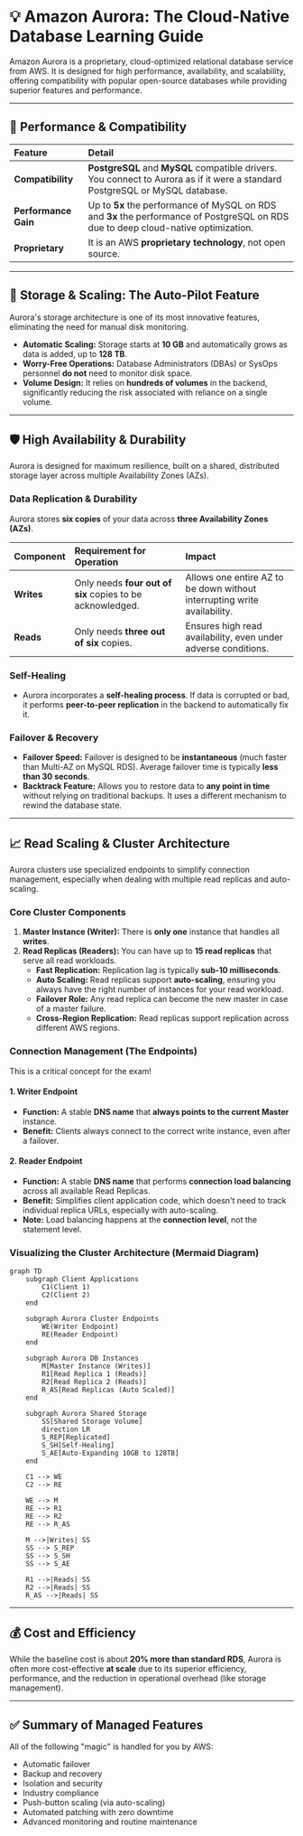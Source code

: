 # 💡 Amazon Aurora: The Cloud-Native Database Learning Guide

Amazon Aurora is a proprietary, cloud-optimized relational database service from AWS. It is designed for high performance, availability, and scalability, offering compatibility with popular open-source databases while providing superior features and performance.

-----

## 🚀 Performance & Compatibility

| Feature | Detail |
| :--- | :--- |
| **Compatibility** | **PostgreSQL** and **MySQL** compatible drivers. You connect to Aurora as if it were a standard PostgreSQL or MySQL database. |
| **Performance Gain** | Up to **5x** the performance of MySQL on RDS and **3x** the performance of PostgreSQL on RDS due to deep cloud-native optimization. |
| **Proprietary** | It is an AWS **proprietary technology**, not open source. |

-----

## 💾 Storage & Scaling: The **Auto-Pilot** Feature

Aurora's storage architecture is one of its most innovative features, eliminating the need for manual disk monitoring.

  * **Automatic Scaling:** Storage starts at **10 GB** and automatically grows as data is added, up to **128 TB**.
  * **Worry-Free Operations:** Database Administrators (DBAs) or SysOps personnel **do not** need to monitor disk space.
  * **Volume Design:** It relies on **hundreds of volumes** in the backend, significantly reducing the risk associated with reliance on a single volume.

-----

## 🛡️ High Availability & Durability

Aurora is designed for maximum resilience, built on a shared, distributed storage layer across multiple Availability Zones (AZs).

### Data Replication & Durability

Aurora stores **six copies** of your data across **three Availability Zones (AZs)**.

| Component | Requirement for Operation | Impact |
| :--- | :--- | :--- |
| **Writes** | Only needs **four out of six** copies to be acknowledged. | Allows one entire AZ to be down without interrupting write availability. |
| **Reads** | Only needs **three out of six** copies. | Ensures high read availability, even under adverse conditions. |

### Self-Healing

  * Aurora incorporates a **self-healing process**. If data is corrupted or bad, it performs **peer-to-peer replication** in the backend to automatically fix it.

### Failover & Recovery

  * **Failover Speed:** Failover is designed to be **instantaneous** (much faster than Multi-AZ on MySQL RDS). Average failover time is typically **less than 30 seconds**.
  * **Backtrack Feature:** Allows you to restore data to **any point in time** without relying on traditional backups. It uses a different mechanism to rewind the database state.

-----

## 📈 Read Scaling & Cluster Architecture

Aurora clusters use specialized endpoints to simplify connection management, especially when dealing with multiple read replicas and auto-scaling.

### Core Cluster Components

1.  **Master Instance (Writer):** There is **only one** instance that handles all **writes**.
2.  **Read Replicas (Readers):** You can have up to **15 read replicas** that serve all read workloads.
      * **Fast Replication:** Replication lag is typically **sub-10 milliseconds**.
      * **Auto Scaling:** Read replicas support **auto-scaling**, ensuring you always have the right number of instances for your read workload.
      * **Failover Role:** Any read replica can become the new master in case of a master failure.
      * **Cross-Region Replication:** Read replicas support replication across different AWS regions.

### Connection Management (The Endpoints)

This is a critical concept for the exam\!

#### 1\. Writer Endpoint

  * **Function:** A stable **DNS name** that **always points to the current Master** instance.
  * **Benefit:** Clients always connect to the correct write instance, even after a failover.

#### 2\. Reader Endpoint

  * **Function:** A stable **DNS name** that performs **connection load balancing** across all available Read Replicas.
  * **Benefit:** Simplifies client application code, which doesn't need to track individual replica URLs, especially with auto-scaling.
  * **Note:** Load balancing happens at the **connection level**, not the statement level.

### Visualizing the Cluster Architecture (Mermaid Diagram)

```mermaid
graph TD
    subgraph Client Applications
        C1(Client 1)
        C2(Client 2)
    end
    
    subgraph Aurora Cluster Endpoints
        WE(Writer Endpoint)
        RE(Reader Endpoint)
    end
    
    subgraph Aurora DB Instances
        M[Master Instance (Writes)]
        R1[Read Replica 1 (Reads)]
        R2[Read Replica 2 (Reads)]
        R_AS[Read Replicas (Auto Scaled)]
    end
    
    subgraph Aurora Shared Storage
        SS[Shared Storage Volume]
        direction LR
        S_REP[Replicated]
        S_SH[Self-Healing]
        S_AE[Auto-Expanding 10GB to 128TB]
    end

    C1 --> WE
    C2 --> RE
    
    WE --> M
    RE --> R1
    RE --> R2
    RE --> R_AS
    
    M -->|Writes| SS
    SS --> S_REP
    SS --> S_SH
    SS --> S_AE
    
    R1 -->|Reads| SS
    R2 -->|Reads| SS
    R_AS -->|Reads| SS
```

-----

## 💰 Cost and Efficiency

While the baseline cost is about **20% more than standard RDS**, Aurora is often more cost-effective **at scale** due to its superior efficiency, performance, and the reduction in operational overhead (like storage management).

-----

## ✅ Summary of Managed Features

All of the following "magic" is handled for you by AWS:

  * Automatic failover
  * Backup and recovery
  * Isolation and security
  * Industry compliance
  * Push-button scaling (via auto-scaling)
  * Automated patching with zero downtime
  * Advanced monitoring and routine maintenance